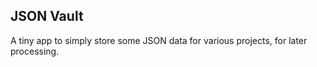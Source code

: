 JSON Vault
----------

A tiny app to simply store some JSON data for
various projects, for later processing.

